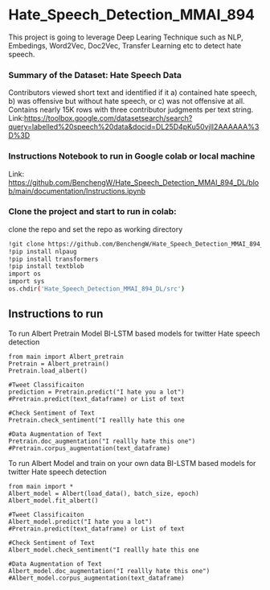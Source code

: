 # Hate_Speech_Detection_MMAI_894
 This project is going to leverage Deep Learing Technique such as NLP, Embedings, Word2Vec, Doc2Vec, Transfer Learning etc to detect hate speech.

### Summary of the Dataset: Hate Speech Data
Contributors viewed short text and identified if it a) contained hate speech, b) was offensive but without hate speech, or c) was not offensive at all. Contains nearly 15K rows with three contributor judgments per text string.
Link:https://toolbox.google.com/datasetsearch/search?query=labelled%20speech%20data&docid=DL25D4pKu50vjlI2AAAAAA%3D%3D 


### Instructions Notebook to run in Google colab or local machine
Link: https://github.com/BenchengW/Hate_Speech_Detection_MMAI_894_DL/blob/main/documentation/Instructions.ipynb

### Clone the project and start to run in colab:

clone the repo and set the repo as working directory

```bash
!git clone https://github.com/BenchengW/Hate_Speech_Detection_MMAI_894_DL
!pip install nlpaug
!pip install transformers
!pip install textblob
import os
import sys
os.chdir('Hate_Speech_Detection_MMAI_894_DL/src')
```

## Instructions to run

To run Albert Pretrain Model
BI-LSTM based models for twitter Hate speech detection

```
from main import Albert_pretrain
Pretrain = Albert_pretrain()
Pretrain.load_albert()

#Tweet Classificaiton
prediction = Pretrain.predict("I hate you a lot")
#Pretrain.predict(text_dataframe) or List of text

#Check Sentiment of Text
Pretrain.check_sentiment("I reallly hate this one

#Data Augmentation of Text
Pretrain.doc_augmentation("I reallly hate this one")
#Pretrain.corpus_augmentation(text_dataframe)
```

To run Albert Model and train on your own data
BI-LSTM based models for twitter Hate speech detection

```
from main import *
Albert_model = Albert(load_data(), batch_size, epoch)
Albert_model.fit_albert()

#Tweet Classificaiton
Albert_model.predict("I hate you a lot")
#Pretrain.predict(text_dataframe) or List of text

#Check Sentiment of Text
Albert_model.check_sentiment("I reallly hate this one

#Data Augmentation of Text
Albert_model.doc_augmentation("I reallly hate this one")
#Albert_model.corpus_augmentation(text_dataframe)
```